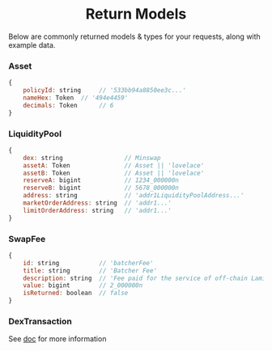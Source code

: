 <p align="center">
  <h1 align="center">Return Models</h1>
</p>

Below are commonly returned models & types for your requests, along with example data.

### Asset
```js
{
    policyId: string     // '533bb94a8850ee3c...'
    nameHex: Token  // '494e4459'
    decimals: Token      // 6
}
```

### LiquidityPool
```js
{
    dex: string                 // Minswap
    assetA: Token               // Asset || 'lovelace'
    assetB: Token               // Asset || 'lovelace'
    reserveA: bigint            // 1234_000000n
    reserveB: bigint            // 5678_000000n
    address: string             // 'addr1LiquidityPoolAddress...'
    marketOrderAddress: string  // 'addr1...'
    limitOrderAddress: string   // 'addr1...'
}

```
### SwapFee
```js
{
    id: string           // 'batcherFee'
    title: string        // 'Batcher Fee'
    description: string  // 'Fee paid for the service of off-chain Laminar batcher to process transactions.'
    value: bigint        // 2_000000n
    isReturned: boolean  // false
}
```

### DexTransaction
See [doc](dex-transaction.md) for more information
